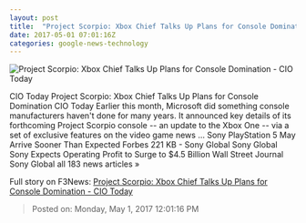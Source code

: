 ```yaml
---
layout: post
title:  "Project Scorpio: Xbox Chief Talks Up Plans for Console Domination - CIO Today"
date: 2017-05-01 07:01:16Z
categories: google-news-technology
---
```


![Project Scorpio: Xbox Chief Talks Up Plans for Console Domination - CIO Today](http://www.cio-today.com/images/super/larger-16-Big-Data-Analytics-laptop-team2.jpg)

CIO Today Project Scorpio: Xbox Chief Talks Up Plans for Console Domination CIO Today Earlier this month, Microsoft did something console manufacturers haven't done for many years. It announced key details of its forthcoming Project Scorpio console -- an update to the Xbox One -- via a set of exclusive features on the video game news ... Sony PlayStation 5 May Arrive Sooner Than Expected Forbes 221 KB - Sony Global Sony Global Sony Expects Operating Profit to Surge to $4.5 Billion Wall Street Journal Sony Global all 183 news articles »


Full story on F3News: [Project Scorpio: Xbox Chief Talks Up Plans for Console Domination - CIO Today](http://www.f3nws.com/n/QgaRuC)

> Posted on: Monday, May 1, 2017 12:01:16 PM
